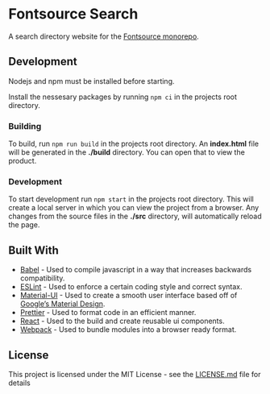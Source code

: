 # Fontsource Search

A search directory website for the [Fontsource monorepo](https://github.com/fontsource/fontsource).

## Development

Nodejs and npm must be installed before starting.

Install the nessesary packages by running `npm ci` in the projects root directory.

### Building

To build, run `npm run build` in the projects root directory. An **index.html** file will be generated in the **./build** directory. You can open that to view the product.

### Development

To start development run `npm start` in the projects root directory. This will create a local server in which you can view the project from a browser. Any changes from the source files in the **./src** directory, will automatically reload the page.

## Built With

* [Babel](https://babeljs.io/) - Used to compile javascript in a way that increases backwards compatibility.
* [ESLint](https://eslint.org/) - Used to enforce a certain coding style and correct syntax.
* [Material-UI](https://material-ui.com/) - Used to create a smooth user interface based off of [Google’s Material Design](https://material.io/).
* [Prettier](https://prettier.io/) - Used to format code in an efficient manner.
* [React](https://reactjs.org/) - Used to the build and create reusable ui components.
* [Webpack](https://webpack.js.org/) - Used to bundle modules into a browser ready format.

## License

This project is licensed under the MIT License - see the [LICENSE.md](LICENSE.md) file for details

